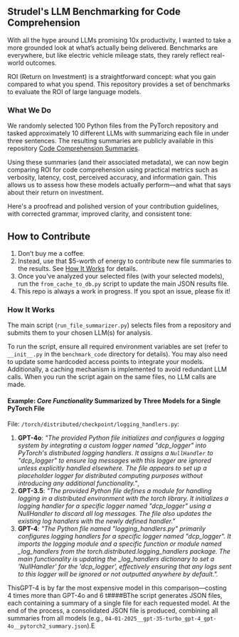 ## Strudel's LLM Benchmarking for Code Comprehension
With all the hype around LLMs promising 10x productivity, I wanted to take a more grounded look at what’s actually being delivered. Benchmarks are everywhere, but like electric vehicle mileage stats, they rarely reflect real-world outcomes.

ROI (Return on Investment) is a straightforward concept: what you gain compared to what you spend. This repository provides a set of benchmarks to evaluate the ROI of large language models.

### What We Do
We randomly selected 100 Python files from the PyTorch repository and tasked approximately 10 different LLMs with summarizing each file in under three sentences. The resulting summaries are publicly available in this repository [Code Comprehension Summaries](https://raw.githubusercontent.com/strudelbots/strudel-llm-benchmarks/refs/heads/shorten-readme/results/pytorch_DB.json).

Using these summaries (and their associated metadata), we can now begin comparing ROI for code comprehension using practical metrics such as verbosity, latency, cost, perceived accuracy, and information gain. This allows us to assess how these models actually perform—and what that says about their return on investment.

Here's a proofread and polished version of your contribution guidelines, with corrected grammar, improved clarity, and consistent tone:

## How to Contribute

1. Don’t buy me a coffee.
2. Instead, use that \$5-worth of energy to contribute new file summaries to the results. See [How It Works](#how-it-works) for details.
3. Once you've analyzed your selected files (with your selected models), run the `from_cache_to_db.py` script to update the main JSON results file.
4. This repo is always a work in progress. If you spot an issue, please fix it!



### How It Works
The main script (`run_file_summarizer.py`) selects files from a repository and submits them to your chosen LLM(s) for analysis.

To run the script, ensure all required environment variables are set (refer to `__init__.py` in the `benchmark_code` directory for details). You may also need to update some hardcoded access points to integrate your models. Additionally, a caching mechanism is implemented to avoid redundant LLM calls. When you run the script again on the same files, no LLM calls are made. 

#### Example: *Core Functionality* Summarized by Three Models for a Single PyTorch File

File: `/torch/distributed/checkpoint/logging_handlers.py`:  
1. **GPT-4o**: *"The provided Python file initializes and configures a logging system by integrating a custom logger named \"dcp_logger\" into PyTorch's distributed logging handlers. It assigns a `NullHandler` to \"dcp_logger\" to ensure log messages with this logger are ignored unless explicitly handled elsewhere. The file appears to set up a placeholder logger for distributed computing purposes without introducing any additional functionality."*,  
2. **GPT-3.5**: *"The provided Python file defines a module for handling logging in a distributed environment with the torch library. It initializes a logging handler for a specific logger named \"dcp_logger\" using a NullHandler to discard all log messages. The file also updates the existing log handlers with the newly defined handler."*  
3. **GPT-4**: *"The Python file named \"logging_handlers.py\" primarily configures logging handlers for a specific logger named \"dcp_logger\". It imports the logging module and a specific function or module named _log_handlers from the torch.distributed.logging_handlers package. The main functionality is updating the _log_handlers dictionary to set a 'NullHandler' for the 'dcp_logger', effectively ensuring that any logs sent to this logger will be ignored or not outputted anywhere by default.".*

ThisGPT-4 is by far the most expensive model in this comparison—costing 4 times more than GPT-4o and 6 
t####BThe script generates JSON files, each containing a summary of a single file for each requested model. At the end of the process, a consolidated JSON file is produced, combining all summaries from all models (e.g., `04-01-2025__gpt-35-turbo_gpt-4_gpt-4o__pytorch2_summary.json`).E